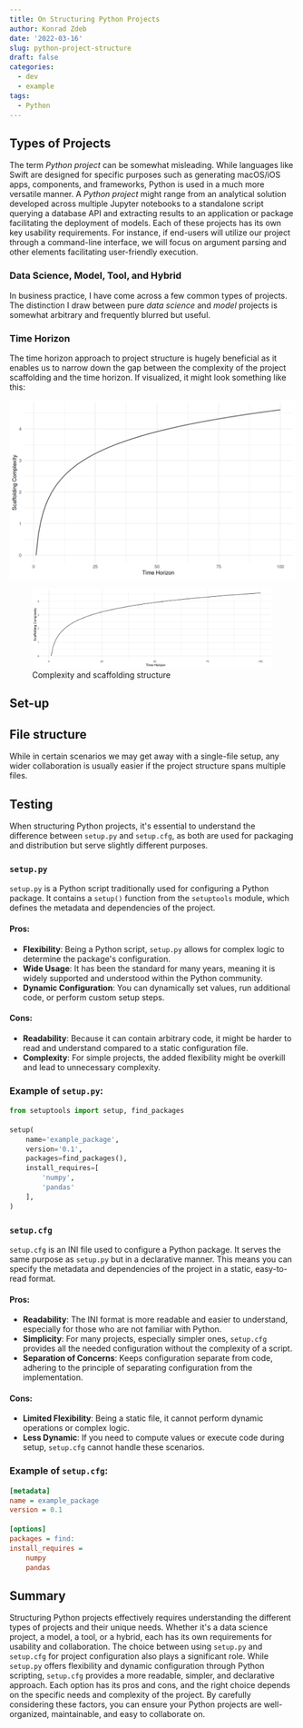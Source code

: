 ```yaml
---
title: On Structuring Python Projects
author: Konrad Zdeb
date: '2022-03-16'
slug: python-project-structure
draft: false
categories:
  - dev
  - example
tags:
  - Python
---
```



## Types of Projects

The term *Python project* can be somewhat misleading. While languages like Swift are designed for specific purposes such as generating macOS/iOS apps, components, and frameworks, Python is used in a much more versatile manner. A *Python project* might range from an analytical solution developed across multiple Jupyter notebooks to a standalone script querying a database API and extracting results to an application or package facilitating the deployment of models. Each of these projects has its own key usability requirements. For instance, if end-users will utilize our project through a command-line interface, we will focus on argument parsing and other elements facilitating user-friendly execution.

### Data Science, Model, Tool, and Hybrid

In business practice, I have come across a few common types of projects. The distinction I draw between pure *data science* and *model* projects is somewhat arbitrary and frequently blurred but useful.

### Time Horizon

The time horizon approach to project structure is hugely beneficial as it enables us to narrow down the gap between the complexity of the project scaffolding and the time horizon. If visualized, it might look something like this:

<img src="index.markdown_strict_files/figure-markdown_strict/line_plot_compl-1.png" width="768" />

<figure>
<img src="images/complexity_line.png" alt="Complexity and scaffolding structure" />
<figcaption aria-hidden="true">Complexity and scaffolding structure</figcaption>
</figure>

## Set-up

## File structure

While in certain scenarios we may get away with a single-file setup, any wider collaboration is usually easier if the project structure spans multiple files.

## Testing

When structuring Python projects, it's essential to understand the difference between `setup.py` and `setup.cfg`, as both are used for packaging and distribution but serve slightly different purposes.

### `setup.py`

`setup.py` is a Python script traditionally used for configuring a Python package. It contains a `setup()` function from the `setuptools` module, which defines the metadata and dependencies of the project.

#### Pros:

-   **Flexibility**: Being a Python script, `setup.py` allows for complex logic to determine the package's configuration.
-   **Wide Usage**: It has been the standard for many years, meaning it is widely supported and understood within the Python community.
-   **Dynamic Configuration**: You can dynamically set values, run additional code, or perform custom setup steps.

#### Cons:

-   **Readability**: Because it can contain arbitrary code, it might be harder to read and understand compared to a static configuration file.
-   **Complexity**: For simple projects, the added flexibility might be overkill and lead to unnecessary complexity.

### Example of `setup.py`:

``` python
from setuptools import setup, find_packages

setup(
    name='example_package',
    version='0.1',
    packages=find_packages(),
    install_requires=[
        'numpy',
        'pandas'
    ],
)
```

### `setup.cfg`

`setup.cfg` is an INI file used to configure a Python package. It serves the same purpose as `setup.py` but in a declarative manner. This means you can specify the metadata and dependencies of the project in a static, easy-to-read format.

#### Pros:

-   **Readability**: The INI format is more readable and easier to understand, especially for those who are not familiar with Python.
-   **Simplicity**: For many projects, especially simpler ones, `setup.cfg` provides all the needed configuration without the complexity of a script.
-   **Separation of Concerns**: Keeps configuration separate from code, adhering to the principle of separating configuration from the implementation.

#### Cons:

-   **Limited Flexibility**: Being a static file, it cannot perform dynamic operations or complex logic.
-   **Less Dynamic**: If you need to compute values or execute code during setup, `setup.cfg` cannot handle these scenarios.

### Example of `setup.cfg`:

``` ini
[metadata]
name = example_package
version = 0.1

[options]
packages = find:
install_requires =
    numpy
    pandas
```

## Summary

Structuring Python projects effectively requires understanding the different types of projects and their unique needs. Whether it's a data science project, a model, a tool, or a hybrid, each has its own requirements for usability and collaboration. The choice between using `setup.py` and `setup.cfg` for project configuration also plays a significant role. While `setup.py` offers flexibility and dynamic configuration through Python scripting, `setup.cfg` provides a more readable, simpler, and declarative approach. Each option has its pros and cons, and the right choice depends on the specific needs and complexity of the project. By carefully considering these factors, you can ensure your Python projects are well-organized, maintainable, and easy to collaborate on.

